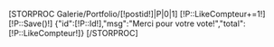 [STORPROC Galerie/Portfolio/[!postid!]|P|0|1]
	[!P::LikeCompteur+=1!][!P::Save()!]
	{"id":[!P::Id!],"msg":"Merci pour votre vote!","total":[!P::LikeCompteur!]}
[/STORPROC]
